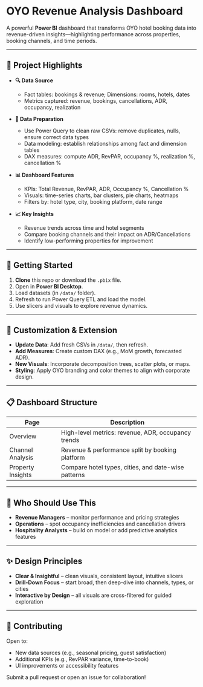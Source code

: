 # OYO Revenue Analysis Dashboard

A powerful **Power BI** dashboard that transforms OYO hotel booking data into revenue-driven insights—highlighting performance across properties, booking channels, and time periods.

---

## 🧩 Project Highlights

- **🔍 Data Source**
  - Fact tables: bookings & revenue; Dimensions: rooms, hotels, dates
  - Metrics captured: revenue, bookings, cancellations, ADR, occupancy, realization

- **🧼 Data Preparation**
  - Use Power Query to clean raw CSVs: remove duplicates, nulls, ensure correct data types
  - Data modeling: establish relationships among fact and dimension tables
  - DAX measures: compute ADR, RevPAR, occupancy %, realization %, cancellation %

- **📊 Dashboard Features**
  - KPIs: Total Revenue, RevPAR, ADR, Occupancy %, Cancellation %
  - Visuals: time-series charts, bar clusters, pie charts, heatmaps
  - Filters by: hotel type, city, booking platform, date range

- **📈 Key Insights**
  - Revenue trends across time and hotel segments
  - Compare booking channels and their impact on ADR/Cancellations
  - Identify low-performing properties for improvement

---

## 🚀 Getting Started

1. **Clone** this repo or download the `.pbix` file.
2. Open in **Power BI Desktop**.
3. Load datasets (in `/data/` folder).
4. Refresh to run Power Query ETL and load the model.
5. Use slicers and visuals to explore revenue dynamics.

---

## 🔧 Customization & Extension

- **Update Data**: Add fresh CSVs in `/data/`, then refresh.
- **Add Measures**: Create custom DAX (e.g., MoM growth, forecasted ADR).
- **New Visuals**: Incorporate decomposition trees, scatter plots, or maps.
- **Styling**: Apply OYO branding and color themes to align with corporate design.

---

## 📋 Dashboard Structure

| Page             | Description                                          |
|------------------|------------------------------------------------------|
| Overview         | High-level metrics: revenue, ADR, occupancy trends  |
| Channel Analysis | Revenue & performance split by booking platform     |
| Property Insights| Compare hotel types, cities, and date-wise patterns |

---

## 🎯 Who Should Use This

- **Revenue Managers** – monitor performance and pricing strategies  
- **Operations** – spot occupancy inefficiencies and cancellation drivers  
- **Hospitality Analysts** – build on model or add predictive analytics features

---

## ✨ Design Principles

- **Clear & Insightful** – clean visuals, consistent layout, intuitive slicers  
- **Drill‑Down Focus** – start broad, then deep-dive into channels, types, or cities  
- **Interactive by Design** – all visuals are cross-filtered for guided exploration

---

## 🤝 Contributing

Open to:

- New data sources (e.g., seasonal pricing, guest satisfaction)
- Additional KPIs (e.g., RevPAR variance, time-to-book)
- UI improvements or accessibility features

Submit a pull request or open an issue for collaboration!
